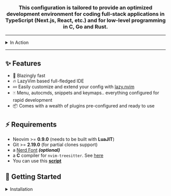 <div align="center">
  <h3>This configuration is tailored to provide an optimized development environment for coding full-stack applications in TypeScript (Next.js, React, etc.) and for low-level programming in C, Go and Rust.
  </h3>    
</div>


  <hr>
<details><summary>In Action</summary>

  <hr>

https://github.com/Aleesssino/AleesssinoVim/assets/97041873/095f9f0c-55f0-4dbd-8df1-f92c75431bdb
</details>

  <hr>




## ✨ Features

- 🚀 Blazingly fast
- 🔥 LazyVim based full-fledged IDE
- 💤 Easily customize and extend your config with [lazy.nvim](https://github.com/folke/lazy.nvim)
- 🀄 Menu, autocmds, snippets and keymaps.. everything configured for rapid development
- 📦 Comes with a wealth of plugins pre-configured and ready to use

## ⚡️ Requirements

- Neovim >= **0.9.0** (needs to be built with **LuaJIT**)
- Git >= **2.19.0** (for partial clones support)
- a [Nerd Font](https://www.nerdfonts.com/) **_(optional)_**
- a **C** compiler for `nvim-treesitter`. See [here](https://github.com/nvim-treesitter/nvim-treesitter#requirements)
- You can use this [**script**](https://github.com/Aleesssino/scripts/tree/9bd4c6ea623d15dc7611df21cd8f233d0ac8e6ad/Neovim-setup-for-Lazy)
  
## 🚀 Getting Started


<details><summary>Installation</summary>

- Make a backup of your current Neovim files:

  ```sh
  mv ~/.config/nvim ~/.config/nvim.bak
  mv ~/.local/share/nvim ~/.local/share/nvim.bak
  ```

- Clone this repository

  ```sh
  git clone git@github.com:Aleesssino/AleesssinoVim.git ~/.config/nvim
  ```

- Remove the `.git` folder, so you can add it to your own repo later

  ```sh
  rm -rf ~/.config/nvim/.git
  ```

- Start Neovim!

  ```sh
  nvim
  ```

- You can optionally add an alias to your .bashrc file to use nvim as the default editor when you type vi.

  open .bashrc file:
  ```sh
  vi ~/.bashrc
  ```
  Add the following line to the end of the file:
  ```sh
  alias vi="nvim"
  ```

  Applly the changes:
  ```sh
  source ~/.bashrc
  ```
- Start Neovim!
  ```sh
  vi
  ```

  
  Refer to the comments in the files on how to customize **AleesssinoVim** & **https://www.lazyvim.org/**.
  </hr>
  Make it yours!

</details>
